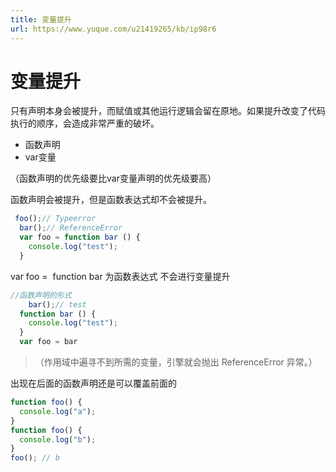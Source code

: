 ```yaml
---
title: 变量提升
url: https://www.yuque.com/u21419265/kb/ip98r6
---
```




# 变量提升

只有声明本身会被提升，而赋值或其他运行逻辑会留在原地。如果提升改变了代码执行的顺序，会造成非常严重的破坏。

- 函数声明
- var变量

（函数声明的优先级要比var变量声明的优先级要高）

函数声明会被提升，但是函数表达式却不会被提升。

```javascript
 foo();// Typeerror
  bar();// ReferenceError
  var foo = function bar () {
    console.log("test");
  }
```

var foo =  function bar 为函数表达式 不会进行变量提升

```javascript
//函数声明的形式
	bar();// test
  function bar () {
    console.log("test");
  }
  var foo = bar
```

> （作用域中遍寻不到所需的变量，引擎就会抛出 ReferenceError 异常。）

出现在后面的函数声明还是可以覆盖前面的

```javascript
function foo() {
  console.log("a");
}
function foo() {
  console.log("b");
}
foo(); // b
```

